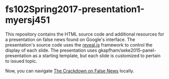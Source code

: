 # fs102Spring2017-presentation1-myersj451

This repository contains the HTML source code and additional resources for a presentation on false news found on Google's interface. The presentation's source code uses the
[reveal.js](https://github.com/hakimel/reveal.js/) framework to control the display of each slide. The presentation uses gkapfham/seke2015-panel-presentation as a starting template, but each slide is customized to pertain to issued topic. 


Now, you can navigate [The Crackdown on False News](http://cdn.rawgit.com/myersj451/FS102-piracy_presentation-myersj451/master/piracy.html#/) locally.

